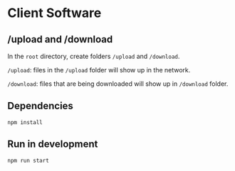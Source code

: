 # Client Software

## /upload and /download

In the `root` directory, create folders `/upload` and `/download`.

`/upload`: files in the `/upload` folder will show up in the network.

`/download`: files that are being downloaded will show up in `/download` folder.

## Dependencies 

```
npm install
```

## Run in development

```
npm run start
```
